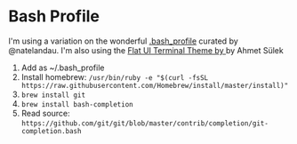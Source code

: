 # Bash Profile

I'm using a variation on the wonderful [.bash_profile](https://gist.github.com/natelandau/10654137) curated by @natelandau. I'm also using the [Flat UI Terminal Theme by ](https://dribbble.com/shots/1021755-Flat-UI-Terminal-Theme) by Ahmet Sülek

1. Add as ~/.bash_profile
2. Install homebrew: `/usr/bin/ruby -e "$(curl -fsSL https://raw.githubusercontent.com/Homebrew/install/master/install)"`
3. `brew install git`
4. `brew install bash-completion` 
5. Read source: `https://github.com/git/git/blob/master/contrib/completion/git-completion.bash`


